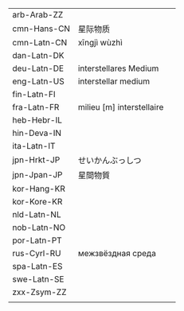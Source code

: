 | | | |
|-|-|-|
| arb-Arab-ZZ |  |  |
| cmn-Hans-CN | 星际物质 |  |
| cmn-Latn-CN | xīngjì wùzhì |  |
| dan-Latn-DK |  |  |
| deu-Latn-DE | interstellares Medium |  |
| eng-Latn-US | interstellar medium |  |
| fin-Latn-FI |  |  |
| fra-Latn-FR | milieu [m] interstellaire |  |
| heb-Hebr-IL |  |  |
| hin-Deva-IN |  |  |
| ita-Latn-IT |  |  |
| jpn-Hrkt-JP | せいかんぶっしつ |  |
| jpn-Jpan-JP | 星間物質 |  |
| kor-Hang-KR |  |  |
| kor-Kore-KR |  |  |
| nld-Latn-NL |  |  |
| nob-Latn-NO |  |  |
| por-Latn-PT |  |  |
| rus-Cyrl-RU | межзвёздная среда |  |
| spa-Latn-ES |  |  |
| swe-Latn-SE |  |  |
| zxx-Zsym-ZZ |  |  |
|  |  |  |